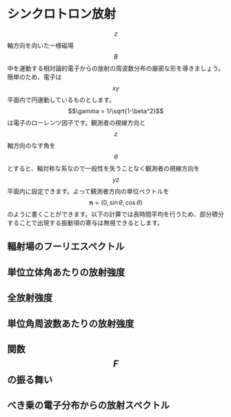 # シンクロトロン放射

$$z$$軸方向を向いた一様磁場$$B$$中を運動する相対論的電子からの放射の周波数分布の厳密な形を導きましょう。簡単のため、電子は$$xy$$平面内で円運動しているものとします。$$\gamma = 1/\sqrt{1-\beta^2}$$は電子のローレンツ因子です。観測者の視線方向と$$z$$軸方向のなす角を$$\theta$$とすると、軸対称な系なので一般性を失うことなく観測者の視線方向を$$yz$$平面内に設定できます。よって観測者方向の単位ベクトルを$$\mathbf{n} = (0, \sin \theta, \cos \theta)$$のように書くことができます。以下の計算では長時間平均を行うため、部分積分することで出現する振動項の寄与は無視できるとします。

## 輻射場のフーリエスペクトル

## 単位立体角あたりの放射強度

## 全放射強度

## 単位角周波数あたりの放射強度

## 関数$$F$$の振る舞い

## べき乗の電子分布からの放射スペクトル